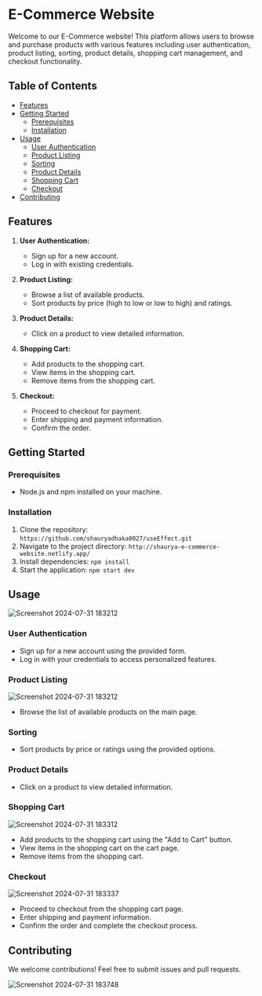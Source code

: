 # E-Commerce Website

Welcome to our E-Commerce website! This platform allows users to browse and purchase products with various features including user authentication, product listing, sorting, product details, shopping cart management, and checkout functionality.

## Table of Contents
- [Features](#features)
- [Getting Started](#getting-started)
  - [Prerequisites](#prerequisites)
  - [Installation](#installation)
- [Usage](#usage)
  - [User Authentication](#user-authentication)
  - [Product Listing](#product-listing)
  - [Sorting](#sorting)
  - [Product Details](#product-details)
  - [Shopping Cart](#shopping-cart)
  - [Checkout](#checkout)
- [Contributing](#contributing)


## Features


1. **User Authentication:**
   - Sign up for a new account.
   - Log in with existing credentials.

2. **Product Listing:**
   - Browse a list of available products.
   - Sort products by price (high to low or low to high) and ratings.

3. **Product Details:**
   - Click on a product to view detailed information.

4. **Shopping Cart:**
   - Add products to the shopping cart.
   - View items in the shopping cart.
   - Remove items from the shopping cart.

5. **Checkout:**
   - Proceed to checkout for payment.
   - Enter shipping and payment information.
   - Confirm the order.

## Getting Started

### Prerequisites
- Node.js and npm installed on your machine.

### Installation
1. Clone the repository: `https://github.com/shauryadhaka0027/useEffect.git`
2. Navigate to the project directory: `http://shaurya-e-commerce-website.netlify.app/`
3. Install dependencies: `npm install`
4. Start the application: `npm start dev`

## Usage
![Screenshot 2024-07-31 183212](https://github.com/user-attachments/assets/909881a8-4775-4b58-82be-b9d8c40c63b9)

### User Authentication

- Sign up for a new account using the provided form.
- Log in with your credentials to access personalized features.

### Product Listing
![Screenshot 2024-07-31 183212](https://github.com/user-attachments/assets/909881a8-4775-4b58-82be-b9d8c40c63b9)

- Browse the list of available products on the main page.

### Sorting

- Sort products by price or ratings using the provided options.

### Product Details

- Click on a product to view detailed information.



### Shopping Cart
![Screenshot 2024-07-31 183312](https://github.com/user-attachments/assets/6e1a2e84-1d4f-45d7-8eda-508bb5efb4c5)
- Add products to the shopping cart using the "Add to Cart" button.
- View items in the shopping cart on the cart page.
- Remove items from the shopping cart.

### Checkout
![Screenshot 2024-07-31 183337](https://github.com/user-attachments/assets/88604118-7536-4893-802b-805daef020b1)

- Proceed to checkout from the shopping cart page.
- Enter shipping and payment information.
- Confirm the order and complete the checkout process.

## Contributing

We welcome contributions! Feel free to submit issues and pull requests.





![Screenshot 2024-07-31 183748](https://github.com/user-attachments/assets/216bfe1e-f4f5-4fb5-842b-f3f6b08bda6e)



